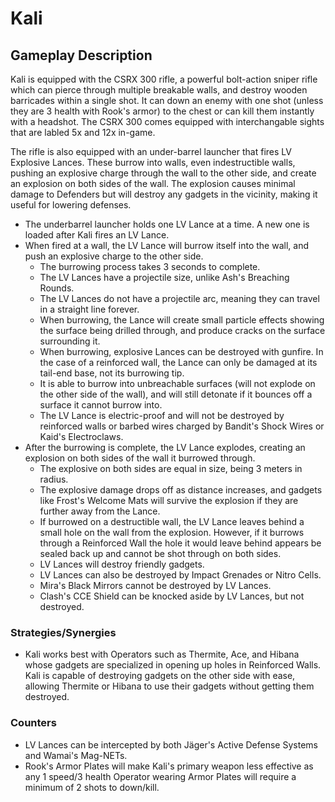 # Kali

## Gameplay Description

Kali is equipped with the CSRX 300 rifle, a powerful bolt-action sniper rifle which can pierce through multiple breakable walls, and destroy wooden barricades within a single shot. It can down an enemy with one shot (unless they are 3 health with Rook's armor) to the chest or can kill them instantly with a headshot. The CSRX 300 comes equipped with interchangable sights that are labled 5x and 12x in-game.

The rifle is also equipped with an under-barrel launcher that fires LV Explosive Lances. These burrow into walls, even indestructible walls, pushing an explosive charge through the wall to the other side, and create an explosion on both sides of the wall. The explosion causes minimal damage to Defenders but will destroy any gadgets in the vicinity, making it useful for lowering defenses.

- The underbarrel launcher holds one LV Lance at a time. A new one is loaded after Kali fires an LV Lance.
- When fired at a wall, the LV Lance will burrow itself into the wall, and push an explosive charge to the other side.
  - The burrowing process takes 3 seconds to complete.
  - The LV Lances have a projectile size, unlike Ash's Breaching Rounds.
  - The LV Lances do not have a projectile arc, meaning they can travel in a straight line forever.
  - When burrowing, the Lance will create small particle effects showing the surface being drilled through, and produce cracks on the surface surrounding it.
  - When burrowing, explosive Lances can be destroyed with gunfire. In the case of a reinforced wall, the Lance can only be damaged at its tail-end base, not its burrowing tip.
  - It is able to burrow into unbreachable surfaces (will not explode on the other side of the wall), and will still detonate if it bounces off a surface it cannot burrow into.
  - The LV Lance is electric-proof and will not be destroyed by reinforced walls or barbed wires charged by Bandit's Shock Wires or Kaid's Electroclaws.
- After the burrowing is complete, the LV Lance explodes, creating an explosion on both sides of the wall it burrowed through.
  - The explosive on both sides are equal in size, being 3 meters in radius.
  - The explosive damage drops off as distance increases, and gadgets like Frost's Welcome Mats will survive the explosion if they are further away from the Lance.
  - If burrowed on a destructible wall, the LV Lance leaves behind a small hole on the wall from the explosion. However, if it burrows through a Reinforced Wall the hole it would leave behind appears be sealed back up and cannot be shot through on both sides.
  - LV Lances will destroy friendly gadgets.
  - LV Lances can also be destroyed by Impact Grenades or Nitro Cells.
  - Mira's Black Mirrors cannot be destroyed by LV Lances.
  - Clash's CCE Shield can be knocked aside by LV Lances, but not destroyed.

### Strategies/Synergies

- Kali works best with Operators such as Thermite, Ace, and Hibana whose gadgets are specialized in opening up holes in Reinforced Walls. Kali is capable of destroying gadgets on the other side with ease, allowing Thermite or Hibana to use their gadgets without getting them destroyed.

### Counters

- LV Lances can be intercepted by both Jäger's Active Defense Systems and Wamai's Mag-NETs.
- Rook's Armor Plates will make Kali's primary weapon less effective as any 1 speed/3 health Operator wearing Armor Plates will require a minimum of 2 shots to down/kill.
